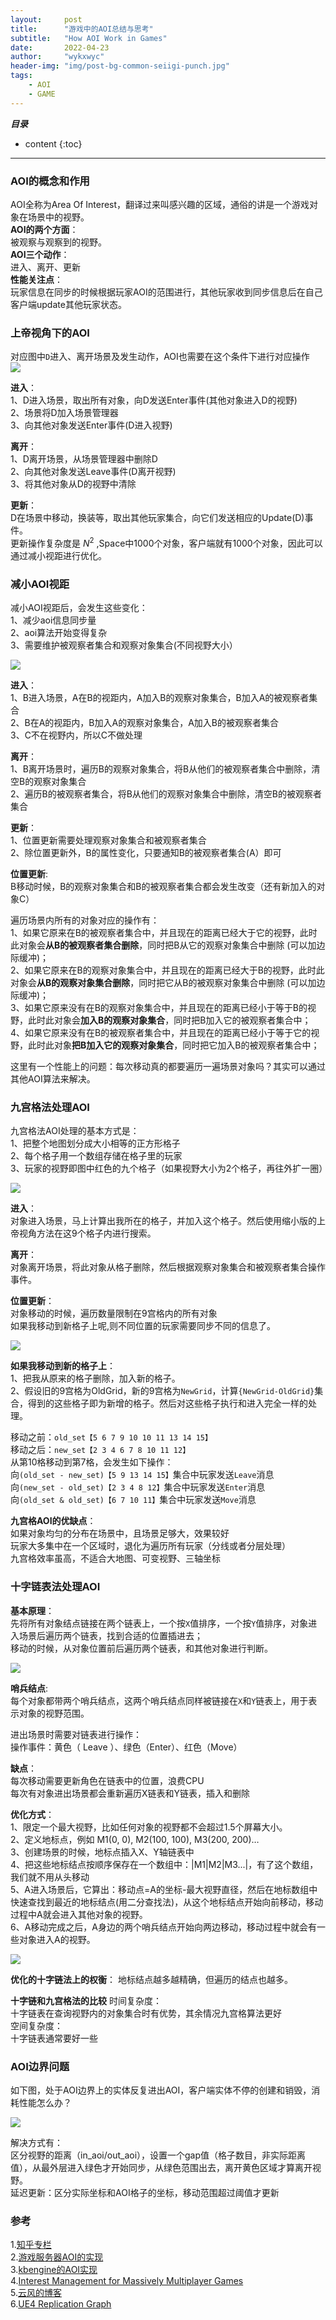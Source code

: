 ```yaml
---
layout:     post
title:      "游戏中的AOI总结与思考"
subtitle:   "How AOI Work in Games"
date:       2022-04-23
author:     "wykxwyc"
header-img: "img/post-bg-common-seiigi-punch.jpg"
tags:
    - AOI
    - GAME
---
```


___目录___

* content
{:toc}

---

### AOI的概念和作用
AOI全称为Area Of Interest，翻译过来叫感兴趣的区域，通俗的讲是一个游戏对象在场景中的视野。      
**AOI的两个方面**：      
被观察与观察到的视野。      
**AOI三个动作**：      
进入、离开、更新      
**性能关注点**：      
玩家信息在同步的时候根据玩家AOI的范围进行，其他玩家收到同步信息后在自己客户端update其他玩家状态。      

### 上帝视角下的AOI
对应图中`D`进入、离开场景及发生动作，AOI也需要在这个条件下进行对应操作      
![](/img/in-post/post-AOI-in-Game/god_aoi_abc_d.jpg)

**进入**：     
1、D进入场景，取出所有对象，向D发送Enter事件(其他对象进入D的视野)      
2、场景将D加入场景管理器      
3、向其他对象发送Enter事件(D进入视野)      

**离开**：      
1、D离开场景，从场景管理器中删除D      
2、向其他对象发送Leave事件(D离开视野)      
3、将其他对象从D的视野中清除      

**更新**：      
D在场景中移动，换装等，取出其他玩家集合，向它们发送相应的Update(D)事件。      
更新操作复杂度是 $N^2$ ,Space中1000个对象，客户端就有1000个对象，因此可以通过减小视距进行优化。      

### 减小AOI视距
减小AOI视距后，会发生这些变化：      
1、减少aoi信息同步量      
2、aoi算法开始变得复杂      
3、需要维护被观察者集合和观察对象集合(不同视野大小）      

![](/img/in-post/post-AOI-in-Game/reduce_aoi_sight.jpg)

**进入**：      
1、B进入场景，A在B的视距内，A加入B的观察对象集合，B加入A的被观察者集合      
2、B在A的视距内，B加入A的观察对象集合，A加入B的被观察者集合      
3、C不在视野内，所以C不做处理      

**离开**：      
1、B离开场景时，遍历B的观察对象集合，将B从他们的被观察者集合中删除，清空B的观察对象集合      
2、遍历B的被观察者集合，将B从他们的观察对象集合中删除，清空B的被观察者集合      

**更新**：      
1、位置更新需要处理观察对象集合和被观察者集合      
2、除位置更新外，B的属性变化，只要通知B的被观察者集合(A）即可      

**位置更新**:      
B移动时候，B的观察对象集合和B的被观察者集合都会发生改变（还有新加入的对象C）       

遍历场景内所有的对象对应的操作有：      
1、如果它原来在B的被观察者集合中，并且现在的距离已经大于它的视野，此时此对象会**从B的被观察者集合删除**，同时把B从它的观察对象集合中删除 (可以加边际缓冲)；      
2、如果它原来在B的观察对象集合中，并且现在的距离已经大于B的视野，此时此对象会**从B的观察对象集合删除**，同时把它从B的被观察对象集合中删除 (可以加边际缓冲)；      
3、如果它原来没有在B的观察对象集合中，并且现在的距离已经小于等于B的视野，此时此对象会**加入B的观察对象集合**，同时把B加入它的被观察者集合中；      
4、如果它原来没有在B的被观察者集合中，并且现在的距离已经小于等于它的视野，此时此对象**把B加入它的观察对象集合**，同时把它加入B的被观察者集合中；      


这里有一个性能上的问题：每次移动真的都要遍历一遍场景对象吗？其实可以通过其他AOI算法来解决。      


### 九宫格法处理AOI

九宫格法AOI处理的基本方式是：      
1、把整个地图划分成大小相等的正方形格子      
2、每个格子用一个数组存储在格子里的玩家      
3、玩家的视野即图中红色的九个格子（如果视野大小为2个格子，再往外扩一圈）      

![](/img/in-post/post-AOI-in-Game/nine_grid_aoi.jpg)

**进入**：      
对象进入场景，马上计算出我所在的格子，并加入这个格子。然后使用缩小版的上帝视角方法在这9个格子内进行搜索。      

**离开**：      
对象离开场景，将此对象从格子删除，然后根据观察对象集合和被观察者集合操作事件。      

**位置更新**：      
对象移动的时候，遍历数量限制在9宫格内的所有对象      
如果我移动到新格子上呢,则不同位置的玩家需要同步不同的信息了。      

![](/img/in-post/post-AOI-in-Game/nine_grid_aoi_move.jpg)

**如果我移动到新的格子上**：    
1、把我从原来的格子删除，加入新的格子。    
2、假设旧的9宫格为OldGrid，新的9宫格为`NewGrid`，计算`{NewGrid-OldGrid}`集合，得到的这些格子即为新增的格子。然后对这些格子执行和进入完全一样的处理。      

移动之前：`old_set【5 6 7 9 10 10 11 13 14 15】`      
移动之后：`new_set【2 3 4 6 7 8 10 11 12】`      
从第10格移动到第7格，会发生如下操作：      
向`(old_set - new_set)【5 9 13 14 15】`集合中玩家发送`Leave`消息      
向`(new_set - old_set)【2 3 4 8 12】`集合中玩家发送`Enter`消息      
向`(old_set & old_set)【6 7 10 11】`集合中玩家发送`Move`消息      

**九宫格AOI的优缺点**：      
如果对象均匀的分布在场景中，且场景足够大，效果较好      
玩家大多集中在一个区域时，退化为遍历所有玩家（分线或者分层处理）      
九宫格效率虽高，不适合大地图、可变视野、三轴坐标      

### 十字链表法处理AOI
**基本原理**：      
先将所有对象结点链接在两个链表上，一个按`X`值排序，一个按`Y`值排序，对象进入场景后遍历两个链表，找到合适的位置插进去；      
移动的时候，从对象位置前后遍历两个链表，和其他对象进行判断。      

![](/img/in-post/post-AOI-in-Game/link_list_aoi.jpg)

**哨兵结点**:      
每个对象都带两个哨兵结点，这两个哨兵结点同样被链接在`X`和`Y`链表上，用于表示对象的视野范围。

进出场景时需要对链表进行操作：       
操作事件：黄色（ Leave ）、绿色（Enter）、红色（Move）      

**缺点**：      
每次移动需要更新角色在链表中的位置，浪费CPU      
每次有对象进出场景都会重新遍历X链表和Y链表，插入和删除      

**优化方式**：      
1、限定一个最大视野，比如任何对象的视野都不会超过1.5个屏幕大小。      
2、定义地标点，例如 M1(0, 0), M2(100, 100), M3(200, 200)…      
3、创建场景的时候，地标点插入X、Y轴链表中      
4、把这些地标结点按顺序保存在一个数组中：|M1|M2|M3...|，有了这个数组，我们就不用从头移动      
5、A进入场景后，它算出：移动点=A的坐标-最大视野直径，然后在地标数组中快速查找到最近的地标结点(用二分查找法)，从这个地标结点开始向前移动，移动过程中A就会进入其他对象的视野。      
6、A移动完成之后，A身边的两个哨兵结点开始向两边移动，移动过程中就会有一些对象进入A的视野。      

![](/img/in-post/post-AOI-in-Game/link_list_optimize.jpg)

**优化的十字链法上的权衡**：
地标结点越多越精确，但遍历的结点也越多。      

**十字链和九宫格法的比较**
时间复杂度：     
十字链表在查询视野内的对象集合时有优势，其余情况九宫格算法更好      
空间复杂度：     
十字链表通常要好一些      

### AOI边界问题
如下图，处于AOI边界上的实体反复进出AOI，客户端实体不停的创建和销毁，消耗性能怎么办？      

![](/img/in-post/post-AOI-in-Game/gap.jpg)

解决方式有：      
区分视野的距离（in_aoi/out_aoi），设置一个gap值（格子数目，非实际距离值），从最外层进入绿色才开始同步，从绿色范围出去，离开黄色区域才算离开视野。      
延迟更新：区分实际坐标和AOI格子的坐标，移动范围超过阈值才更新          


### 参考
1.[知乎专栏](https://zhuanlan.zhihu.com/p/201588990)      
2.[游戏服务器AOI的实现](https://www.cnblogs.com/coding-my-life/p/14256640.html)      
3.[kbengine的AOI实现](https://github.com/kbengine/kbengine/blob/master/kbe/src/server/cellapp/coordinate_system.cpp)      
4.[Interest Management for Massively Multiplayer Games](https://www.cs.mcgill.ca/~jboula2/thesis.pdf)      
5.[云风的博客](https://blog.codingnow.com/2012/03/dev_note_13.html)       
6.[UE4 Replication Graph](https://www.unrealengine.com/en-US/tech-blog/replication-graph-overview-and-proper-replication-methods)       
